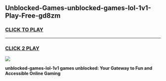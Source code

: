 
## Unblocked-Games-unblocked-games-lol-1v1-Play-Free-gd8zm
<h3>
<a href="https://premium76.site?title=unblocked-games-lol-1v1&ref=20A">CLICK TO PLAY</a></h3>
<hr>

<h3>
<a href="https://premium76.site?title=unblocked-games-lol-1v1&ref=20A">CLICK 2 PLAY</a>
  
</h3>

<a href="https://premium76.site?title=unblocked-games-lol-1v1&ref=20A"><img src="https://clearcache.store/games.png"></a>


**unblocked-games-lol-1v1 games unblocked: Your Gateway to Fun and Accessible Online Gaming**
